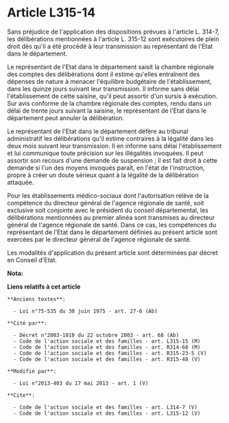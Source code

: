 # Article L315-14

Sans préjudice de l'application des dispositions prévues à l'article L. 314-7, les délibérations mentionnées à l'article L.
315-12 sont exécutoires de plein droit dès qu'il a été procédé à leur transmission au représentant de l'Etat dans le
département. 

Le représentant de l'Etat dans le département saisit la chambre régionale des comptes des délibérations dont il estime
qu'elles entraînent des dépenses de nature à menacer l'équilibre budgétaire de l'établissement, dans les quinze jours suivant
leur transmission. Il informe sans délai l'établissement de cette saisine, qu'il peut assortir d'un sursis à exécution. Sur
avis conforme de la chambre régionale des comptes, rendu dans un délai de trente jours suivant la saisine, le représentant de
l'Etat dans le département peut annuler la délibération. 

Le représentant de l'Etat dans le département défère au tribunal administratif les délibérations qu'il estime contraires à la
légalité dans les deux mois suivant leur transmission. Il en informe sans délai l'établissement et lui communique toute
précision sur les illégalités invoquées. Il peut assortir son recours d'une demande de suspension ; il est fait droit à cette
demande si l'un des moyens invoqués paraît, en l'état de l'instruction, propre à créer un doute sérieux quant à la légalité
de la délibération attaquée. 

Pour les établissements médico-sociaux dont l'autorisation relève de la compétence du directeur général de l'agence régionale
de santé, soit exclusive soit conjointe avec le président du conseil départemental, les délibérations mentionnées au premier
alinéa sont transmises au directeur général de l'agence régionale de santé. Dans ce cas, les compétences du représentant de
l'Etat dans le département définies au présent article sont exercées par le directeur général de l'agence régionale de
santé. 

Les modalités d'application du présent article sont déterminées par décret en Conseil d'Etat.

**Nota:**



**Liens relatifs à cet article**

	**Anciens textes**:

	  - Loi n°75-535 du 30 juin 1975 - art. 27-6 (Ab)

	**Cité par**:

	  - Décret n°2003-1010 du 22 octobre 2003 - art. 68 (Ab)
	  - Code de l'action sociale et des familles - art. L315-15 (M)
	  - Code de l'action sociale et des familles - art. R314-68 (M)
	  - Code de l'action sociale et des familles - art. R315-23-5 (V)
	  - Code de l'action sociale et des familles - art. R315-48 (V)

	**Modifié par**:

	  - Loi n°2013-403 du 17 mai 2013 - art. 1 (V)

	**Cite**:

	  - Code de l'action sociale et des familles - art. L314-7 (V)
	  - Code de l'action sociale et des familles - art. L315-12 (V)
